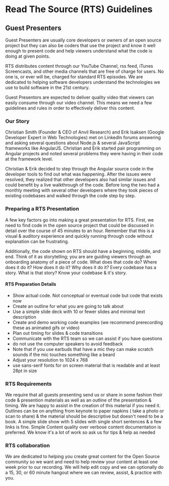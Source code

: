 # Read The Source (RTS) Guidelines

## Guest Presenters
Guest Presenters are usually core developers or owners of an open source project but they can also be coders that use the project and know it well enough to present code and help viewers understand what the code is doing at given points. 

RTS distributes content through our YouTube Channel, rss feed, iTunes Screencasts, and other media channels that are free of charge for users. No one is, or ever will be, charged for standard RTS episodes. We are dedicated to helping software developers understand the technologies we use to build software in the 21st century.

Guest Presentors are expected to deliver quality video that viewers can easily consume through our video channel. This means we need a few guidelines and rules in order to effectively deliver this content.

### Our Story
Christian Smith (Founder & CEO of Anvil Research) and Erik Isaksen (Google Developer Expert in Web Technologies) met on LinkedIn forums answering and asking several questions about Node.js & several JavaScript frameworks like AngularJS. Christian and Erik started pair programming on Angular projects and noted several problems they were having in their code at the framework level.

Christian & Erik decided to step through the Angular source code in the developer tools to find out what was happening. After the issues were resolved, they realized that other developers also had similar issues and could benefit by a live walkthrough of the code. Before long the two had a monthly meeting with several other developers where they took pieces of existing codebases and walked through the code step by step. 

### Preparing a RTS Presentation
A few key factors go into making a great presentation for RTS. First, we need to find code in the open source project that could be discussed in detail over the course of 45 minutes to an hour. Remember that this is a visual & auditory experience and quickly running through code without explanation can be frustrating. 

Additionally, the code shown on RTS should have a beginning, middle, and end. Think of it as storytelling; you are are guiding viewers through an onboarding anatomy of a piece of code. What does that code do? Where does it do it? How does it do it? Why does it do it? Every codebase has a story. What is that story? Know your codebase & it's story.

#### RTS Preparation Details
- Show actual code. Not conceptual or eventual code but code that exists now
- Create an outline for what you are going to talk about
- Use a simple slide deck with 10 or fewer slides and minimal text description
- Create and demo working code examples (we recommend prerecording these as animated gifs or video)
- Plan out timing for slides & code transitions
- Communicate with the RTS team so we can assist if you have questions
- do not use the computer speakers to avoid feedback
- Note that if you use earbuds that have a mic they can make scratch sounds if the mic touches something like a beard
- Adjust your resolution to 1024 x 768
- use sans-serif fonts for on screen material that is readable and at least 28pt in size

### RTS Requirements
We require that all guests presenting send us or share in some fashion their code & presention materials as well as an
outline of the presentation & timing. We are happy to assist in the creation of this material if you need it. Outlines can
be on anything from keynote to paper napkins ( take a photo or scan to share) & the material should be descriptive but
doesn't need to be a book. A simple slide show with 5 slides with single short sentences & a few links is fine. Simple
Content quality over verbose content documentation is preferred. We know it's a lot of work so ask us for tips & help as
needed

### RTS collaboration
We are dedicated to helping you create great content for the Open Source community so we want and need to help review your
content at least one week prior to our recording. We will help edit copy and we can optionally do a 15, 30, or 60 minute
hangout where we can review, assist, & practice with you.

